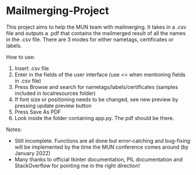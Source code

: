 # Mailmerging-Project
This project aims to help the MUN team with mailmerging. It takes in a .csv file and outputs a .pdf that contains the mailmerged result of all the names in the .csv file. There are 3 modes for either nametags, certificates or labels.

How to use:
1. Insert .csv file
2. Enter in the fields of the user interface (use <> when mentioning fields in .csv file)
3. Press Browse and search for nametags/labels/certificates (samples included in localresources folder)
4. If font size or positioning needs to be changed, see new preview by pressing update preview button
5. Press Save As PDF
6. Look inside the folder containing app.py. The pdf should be there.

Notes:
- Still incomplete. Functions are all done but error-catching and bug-fixing will be implemented by the time the MUN conference comes around (by January 2022)
- Many thanks to official tkinter documentation, PIL documentation and StackOverflow for pointing me in the right direction!
